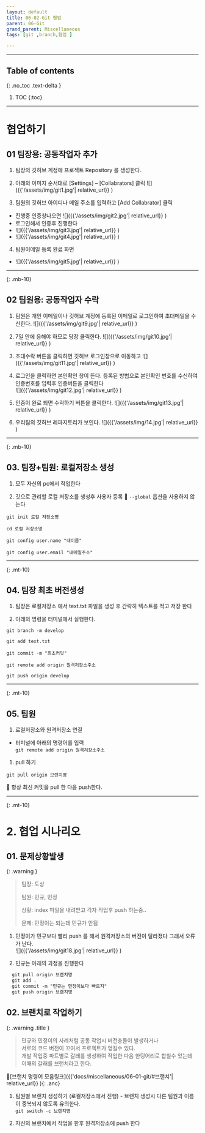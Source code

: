```yaml
---
layout: default
title: 06-02-Git 협업
parent: 06-Git
grand_parent: Miscellaneous
tags: [git ,branch,협업 ]

---
```

 
---
 ## Table of contents
 {: .no_toc .text-delta }

 1. TOC
{:toc}

---

# 협업하기


## 01 팀장용: 공동작업자 추가

1. 팀장의 깃허브 계정에 프로젝트 Repository 를 생성한다.

2. 아래의 이미지 순서대로 [Settings] – [Collabrators] 클릭
  ![]({{'/assets/img/git1.jpg'| relative_url}} )

3. 팀원의 깃허브 아이디나 메일 주소를 입력하고 [Add Collabrator] 클릭
  - 진행중 인증창나오면
    ![]({{'/assets/img/git2.jpg'| relative_url}} )
  - 로그인해서 인증후 진행한다
  - ![]({{'/assets/img/git3.jpg'| relative_url}} )
  - ![]({{'/assets/img/git4.jpg'| relative_url}} )
4. 팀원이메일 등록 완료 화면
  - ![]({{'/assets/img/git5.jpg'| relative_url}} )

---
{: .mb-10}
## 02 팀원용: 공동작업자 수락

1. 팀원은 개인 이메일이나 깃허브 계정에 등록된 이메일로 로그인하여 초대메일을 수신한다.
  ![]({{'/assets/img/git9.jpg'| relative_url}} )
2. 7일 안에 응해야 하므로 당장 클릭한다.
  ![]({{'/assets/img/git10.jpg'| relative_url}} )
3. 초대수락 버튼을 클릭하면 깃허브 로그인창으로 이동하고
  ![]({{'/assets/img/git11.jpg'| relative_url}} )
  
4. 로그인을 클릭하면 본인확인 창이 뜬다. 등록된 방법으로 본인확인 번호를 수신하여 인증번호를 입력후 인증버튼을 클릭한다  
  ![]({{'/assets/img/git12.jpg'| relative_url}} )
5. 인증이 완료 되면 수락하기 버튼을 클릭한다.
  ![]({{'/assets/img/git13.jpg'| relative_url}} )
6. 우리팀의 깃허브 레파지토리가 보인다.
  ![]({{'/assets/img/14.jpg'| relative_url}} )

---
{: .mb-10}

## 03. 팀장+팀원: 로컬저장소 생성

1. 모두 자신의 pc에서 작업한다

2. 깃으로 관리할 로컬 저장소를 생성후 사용자 등록
    🔑 `--global` 옵션을 사용하지 않는다

```
git init 로컬 저장소명

cd 로컬 저장소명

git config user.name "내이름"

git config user.email "내메일주소"

```

---


{: .mt-10}
## 04. 팀장 최초 버전생성

1. 팀장은 로컬저장소 에서 text.txt 파일을 생성 후 간략히 텍스트를 적고 저장 한다

2. 아래의 명령을 터미널에서 실행한다.

```
git branch -m develop

git add text.txt

git commit -m "최초커밋"

git remote add origin 원격저장소주소

git push origin develop

```
---


{: .mt-10}
## 05. 팀원 

1. 로컬저장소와 원격저장소 연결
  - 터미널에 아래의 명령어를 입력  <br/>
  `git remote add origin 원격저장소주소`

1. pull 하기 <br/>

  `git pull origin 브랜치명` 

🔑 항상 최신 커밋을 pull 한 다음 push한다.


---

{: .mt-10}
# 2. 협업 시나리오

## 01. 문제상황발생
  
  {: .warning }
  >
  > 팀장: 도상
  >
  > 팀원: 민규, 민정
  >
  > 상황: index 파일을 내려받고 각자 작업후 push 하는중..
  >
  > 문제: 민정이는 되는데 민규가 안됨
  >
  
  1. 민정이가 민규보다 빨리 push 를 해서 원격저장소의 버전이 달라졌다 그래서 오류가 난다. <br/>
    ![]({{'/assets/img/git18.jpg'| relative_url}} )
  
  2. 민규는 아래의 과정을 진행한다

  ```markdown
    git pull origin 브랜치명
    git add .
    git commit -m "민규는 민정이보다 빠르지"
    git push origin 브랜치명
  ```

## 02. 브랜치로 작업하기


 {: .warning .title }
 >  민규와 민정이의 사례처럼 공동 작업시 버전충돌이 발생하거나  <br/>
 >  서로의 코드 버전이 꼬여서 프로젝트가 엉킬수 있다. <br/>
 >  개발 작업중 파트별로 갈래를 생성하여 작업한 다음 한덩어리로 합칠수 있는데 <br/>
 >  이때의 갈래를 브랜치라고 한다.

🔗[브랜치 명령어 모음링크]({{'docs/miscellaneous/06-01-git/#브랜치'| relative_url}} ){: .anc}

  1. 팀원별 브랜치 생성하기 (로컬저장소에서 진행)
    - 브랜치 생성시 다른 팀원과 이름이 중복되지 않도록 유의한다.<br/>
    `git switch -c 브랜치명`
  
  2. 자신의 브랜치에서 작업을 한후 원격저장소에 push 한다

  